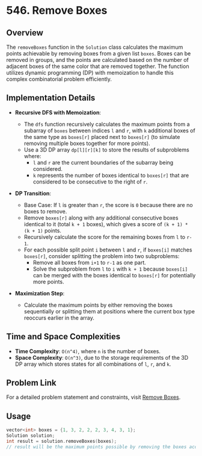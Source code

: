 # 546. Remove Boxes

## Overview
The `removeBoxes` function in the `Solution` class calculates the maximum points achievable by removing boxes from a given list `boxes`. Boxes can be removed in groups, and the points are calculated based on the number of adjacent boxes of the same color that are removed together. The function utilizes dynamic programming (DP) with memoization to handle this complex combinatorial problem efficiently.

## Implementation Details
- **Recursive DFS with Memoization**:
  - The `dfs` function recursively calculates the maximum points from a subarray of `boxes` between indices `l` and `r`, with `k` additional boxes of the same type as `boxes[r]` placed next to `boxes[r]` (to simulate removing multiple boxes together for more points).
  - Use a 3D DP array `dp[l][r][k]` to store the results of subproblems where:
    - `l` and `r` are the current boundaries of the subarray being considered.
    - `k` represents the number of boxes identical to `boxes[r]` that are considered to be consecutive to the right of `r`.

- **DP Transition**:
  - Base Case: If `l` is greater than `r`, the score is `0` because there are no boxes to remove.
  - Remove `boxes[r]` along with any additional consecutive boxes identical to it (total `k + 1` boxes), which gives a score of `(k + 1) * (k + 1)` points.
  - Recursively calculate the score for the remaining boxes from `l` to `r-1`.
  - For each possible split point `i` between `l` and `r`, if `boxes[i]` matches `boxes[r]`, consider splitting the problem into two subproblems:
    - Remove all boxes from `i+1` to `r-1` as one part.
    - Solve the subproblem from `l` to `i` with `k + 1` because `boxes[i]` can be merged with the boxes identical to `boxes[r]` for potentially more points.

- **Maximization Step**:
  - Calculate the maximum points by either removing the boxes sequentially or splitting them at positions where the current box type reoccurs earlier in the array.

## Time and Space Complexities
- **Time Complexity**: `O(n^4)`, where `n` is the number of boxes. 
- **Space Complexity**: `O(n^3)`, due to the storage requirements of the 3D DP array which stores states for all combinations of `l`, `r`, and `k`.

## Problem Link
For a detailed problem statement and constraints, visit [Remove Boxes](https://leetcode.com/problems/remove-boxes/).

## Usage
```cpp
vector<int> boxes = {1, 3, 2, 2, 2, 3, 4, 3, 1};
Solution solution;
int result = solution.removeBoxes(boxes);
// result will be the maximum points possible by removing the boxes according to the given rules.
